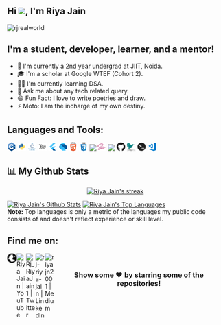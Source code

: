 ## Hi <img src="https://raw.githubusercontent.com/MartinHeinz/MartinHeinz/master/wave.gif" width="30px">, I'm Riya Jain
<p align="left"> <img src="https://komarev.com/ghpvc/?username=rjrealworld&label=Views&color=blue&style=plastic" alt="rjrealworld" /> </p>

## I'm a student, developer, learner, and a mentor!
- 🏫 I'm currently a 2nd year undergrad at JIIT, Noida.
- 🎓 I'm a scholar at Google WTEF (Cohort 2).
- 👩‍💻 I'm currently learning DSA.
- 💬 Ask me about any tech related query.
- 😄 Fun Fact: I love to write poetries and draw.
- ⚡ Moto: I am the incharge of my own destiny.


## Languages and Tools:

<code><img height="20" src="https://raw.githubusercontent.com/github/explore/80688e429a7d4ef2fca1e82350fe8e3517d3494d/topics/cpp/cpp.png"></code>
<code><img height="20" src="https://raw.githubusercontent.com/github/explore/80688e429a7d4ef2fca1e82350fe8e3517d3494d/topics/python/python.png"></code>
<code><img height="20" src="https://raw.githubusercontent.com/github/explore/80688e429a7d4ef2fca1e82350fe8e3517d3494d/topics/c/c.png"></code>
<code><img height="20" src="https://raw.githubusercontent.com/github/explore/80688e429a7d4ef2fca1e82350fe8e3517d3494d/topics/haskell/haskell.png"></code>
<code><img height="20" src="https://raw.githubusercontent.com/github/explore/80688e429a7d4ef2fca1e82350fe8e3517d3494d/topics/flutter/flutter.png"></code>
<code><img height="20" src="https://raw.githubusercontent.com/github/explore/80688e429a7d4ef2fca1e82350fe8e3517d3494d/topics/dart/dart.png"></code>
<code><img height="20" src="https://raw.githubusercontent.com/github/explore/80688e429a7d4ef2fca1e82350fe8e3517d3494d/topics/html/html.png"></code>
<code><img height="20" src="https://raw.githubusercontent.com/github/explore/80688e429a7d4ef2fca1e82350fe8e3517d3494d/topics/css/css.png"></code>
<code><img height="20" src="https://img.icons8.com/color/48/000000/bootstrap.png"></code>
<code><img height="20" src="https://raw.githubusercontent.com/github/explore/80688e429a7d4ef2fca1e82350fe8e3517d3494d/topics/sass/sass.png"></code>
<code><img height="20" src="https://img.icons8.com/color/48/000000/git.png"></code>
<code><img height="20" src="https://raw.githubusercontent.com/github/explore/78df643247d429f6cc873026c0622819ad797942/topics/github/github.png"></code>
<code><img height="20" src="https://raw.githubusercontent.com/github/explore/78df643247d429f6cc873026c0622819ad797942/topics/latex/latex.png"></code>
<code><img height="20" src="https://raw.githubusercontent.com/github/explore/80688e429a7d4ef2fca1e82350fe8e3517d3494d/topics/terminal/terminal.png"></code>
<code><img height="20" src="https://raw.githubusercontent.com/github/explore/80688e429a7d4ef2fca1e82350fe8e3517d3494d/topics/visual-studio-code/visual-studio-code.png"></code> 
<br>

## 📊 My Github Stats

<p align="center">
    <a href="https://github.com/rjrealworld/github-readme-streak-stats">
        <img title="🔥 Get streak stats for your profile at git.io/streak-stats" alt="Riya Jain's streak" src="https://github-readme-streak-stats.herokuapp.com/?user=rjrealworld&theme=black-ice&hide_border=true&stroke=0000&background=060A0CD0"/>
    </a>
</p>

<a href="https://github.com/rjrealworld/github-readme-stats"><img alt="Riya Jain's Github Stats" src="https://github-readme-stats.vercel.app/api?username=rjrealworld&show_icons=true&count_private=true&theme=react&hide_border=true&bg_color=0D1117" /></a>
<a href="https://github.com/rjrealwrold/github-readme-stats"><img alt="Riya Jain's Top Languages" src="https://github-readme-stats.vercel.app/api/top-langs/?username=rjrealworld&langs_count=8&count_private=true&layout=compact&theme=react&hide_border=true&bg_color=0D1117"/></a>
<br/>
<b>Note:</b> Top languages is only a metric of the languages my public code consists of and doesn't reflect experience or skill level.


## Find me on:

[<img align="left" alt="https://portfolios.talentsprint.com/~riya_jain" width="22px" src="https://raw.githubusercontent.com/iconic/open-iconic/master/svg/globe.svg" />][website]
[<img align="left" alt="Riya Jain | YouTube" width="22px" src="https://cdn.jsdelivr.net/npm/simple-icons@v3/icons/youtube.svg" />][youtube]
[<img align="left" alt="Rj_RiyaJain1 | Twitter" width="22px" src="https://cdn.jsdelivr.net/npm/simple-icons@v3/icons/twitter.svg" />][twitter]
[<img align="left" alt="rj-riya-jain | LinkedIn" width="22px" src="https://cdn.jsdelivr.net/npm/simple-icons@v3/icons/linkedin.svg" />][linkedin]
[<img align="left" alt="riyajn2001 | Medium" width="22px" src="https://cdn.jsdelivr.net/npm/simple-icons@v3/icons/medium.svg"/>][medium]

<br />

[website]: https://portfolios.talentsprint.com/~riya_jain
[twitter]: https://twitter.com/Rj_RiyaJain1
[youtube]: https://www.youtube.com/channel/UCNJ7An-wlm8_XzMG3mza3Fw
[linkedin]: https://www.linkedin.com/in/rj-riya-jain/
[medium]: https://medium.com/@riyajn2001
[github]: https://github.com/rjrealworld

<div align="center">

### Show some ❤️ by starring some of the repositories!

</div>
